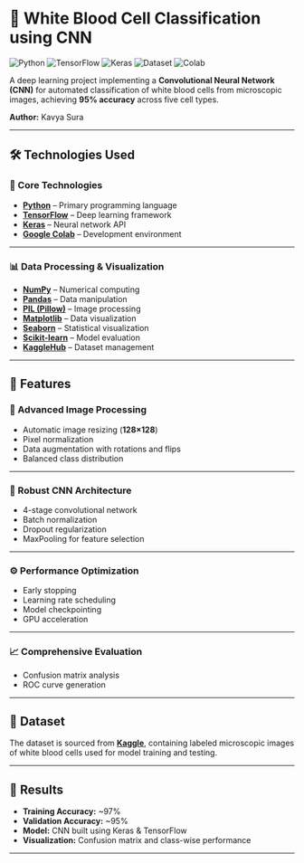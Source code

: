 # 🧫 White Blood Cell Classification using CNN

![Python](https://img.shields.io/badge/Python-3.7+-blue.svg)
![TensorFlow](https://img.shields.io/badge/TensorFlow-2.x-orange.svg)
![Keras](https://img.shields.io/badge/Keras-Framework-red.svg)
![Dataset](https://img.shields.io/badge/Dataset-Kaggle-blue.svg)
![Colab](https://img.shields.io/badge/Open%20in-Colab-yellow.svg)

A deep learning project implementing a **Convolutional Neural Network (CNN)** for automated classification of white blood cells from microscopic images, achieving **95% accuracy** across five cell types.

**Author:** Kavya Sura

---

## 🛠️ Technologies Used

### 🧩 Core Technologies
- **[Python](https://www.python.org/)** – Primary programming language  
- **[TensorFlow](https://www.tensorflow.org/)** – Deep learning framework  
- **[Keras](https://keras.io/)** – Neural network API  
- **[Google Colab](https://colab.research.google.com/)** – Development environment  

---

### 📊 Data Processing & Visualization
- **[NumPy](https://numpy.org/)** – Numerical computing  
- **[Pandas](https://pandas.pydata.org/)** – Data manipulation  
- **[PIL (Pillow)](https://python-pillow.org/)** – Image processing  
- **[Matplotlib](https://matplotlib.org/)** – Data visualization  
- **[Seaborn](https://seaborn.pydata.org/)** – Statistical visualization  
- **[Scikit-learn](https://scikit-learn.org/)** – Model evaluation  
- **[KaggleHub](https://github.com/Kaggle/kagglehub)** – Dataset management  

---

## 🚀 Features

### 🧠 Advanced Image Processing
- Automatic image resizing (**128×128**)  
- Pixel normalization  
- Data augmentation with rotations and flips  
- Balanced class distribution  

---

### 🧩 Robust CNN Architecture
- 4-stage convolutional network  
- Batch normalization  
- Dropout regularization  
- MaxPooling for feature selection  

---

### ⚙️ Performance Optimization
- Early stopping  
- Learning rate scheduling  
- Model checkpointing  
- GPU acceleration  

---

### 📈 Comprehensive Evaluation
- Confusion matrix analysis  
- ROC curve generation  

---

## 📂 Dataset
The dataset is sourced from **[Kaggle](https://www.kaggle.com/)**, containing labeled microscopic images of white blood cells used for model training and testing.

---

## 🧪 Results
- **Training Accuracy:** ~97%  
- **Validation Accuracy:** ~95%  
- **Model:** CNN built using Keras & TensorFlow  
- **Visualization:** Confusion matrix and class-wise performance  

---


